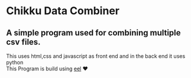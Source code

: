 # Chikku Data Combiner  
A simple program used for combining multiple csv files.
---
This uses html,css and javascript as front end and in the back end it uses python  
This Program is build using [eel](https://github.com/ChrisKnott/Eel) ❤️

